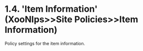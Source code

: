 # 1.4. 'Item Information' \(XooNIps&gt;&gt;Site Policies&gt;&gt;Item Information\)

Policy settings for the item information.

